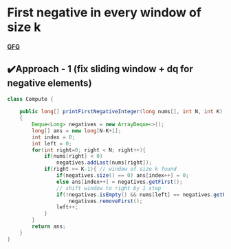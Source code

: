 # First negative in every window of size k

#### [GFG](https://www.geeksforgeeks.org/problems/first-negative-integer-in-every-window-of-size-k3345/1)

## ✔️Approach - 1 (fix sliding window + dq for negative elements)
```java
class Compute {
    
    public long[] printFirstNegativeInteger(long nums[], int N, int K)
    {
        Deque<Long> negatives = new ArrayDeque<>();
        long[] ans = new long[N-K+1];
        int index = 0;
        int left = 0;
        for(int right=0; right < N; right++){
            if(nums[right] < 0)
                negatives.addLast(nums[right]);
            if(right >= K-1){ // window of size k found
                if(negatives.size() == 0) ans[index++] = 0;
                else ans[index++] = negatives.getFirst();
                // shift window to right by 1 step
                if(!negatives.isEmpty() && nums[left] == negatives.getFirst())
                    negatives.removeFirst();
                left++;
            }
        }
        return ans;
    }
}
```
